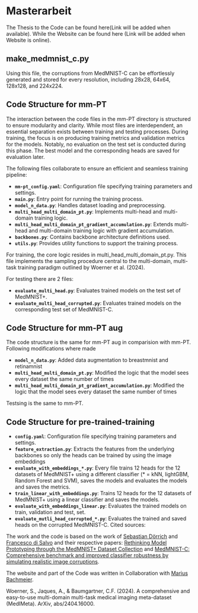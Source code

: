 # Masterarbeit
The Thesis to the Code can be found here(Link will be added when available). While the Website can be found here (Link will be added when Website is online). 
## make_medmnist_c.py
Using this file, the corruptions from MedMNIST-C can be effortlessly generated and stored for every resolution, including 28x28, 64x64, 128x128, and 224x224.
## Code Structure for mm-PT
The interaction between the code files in the mm-PT directory is structured to ensure modularity and clarity. While most files are interdependent, an essential separation exists between training and testing processes. During training, the focus is on producing training metrics and validation metrics for the models. Notably, no evaluation on the test set is conducted during this phase. The best model and the corresponding heads are saved for evaluation later.

The following files collaborate to ensure an efficient and seamless training pipeline:
- **`mm-pt_config.yaml`**: Configuration file specifying training parameters and settings.  
- **`main.py`**: Entry point for running the training process.  
- **`model_n_data.py`**: Handles dataset loading and preprocessing.  
- **`multi_head_multi_domain_pt.py`**: Implements multi-head and multi-domain training logic.  
- **`multi_head_multi_domain_pt_gradient_accumulation.py`**: Extends multi-head and multi-domain training logic with gradient accumulation.  
- **`backbones.py`**: Contains backbone architecture definitions used.  
- **`utils.py`**: Provides utility functions to support the training process.

For training, the core logic resides in multi_head_multi_domain_pt.py. This file implements the sampling procedure central to the multi-domain, multi-task training paradigm outlined by Woerner et al. (2024).

For testing there are 2 files: 
- **`evaluate_multi_head.py`**: Evaluates trained models on the test set of MedMNIST+.  
- **`evaluate_multi_head_corrupted.py`**: Evaluates trained models on the corresponding test set of MedMNIST-C.

## Code Structure for mm-PT aug
The code structure is the same for mm-PT aug in comparision with mm-PT. Following modifications where made

- **`model_n_data.py`**: Added data augmentation to breastmnist and retinamnist
- **`multi_head_multi_domain_pt.py`**: Modified the logic that the model sees every dataset the same number of times
- **`multi_head_multi_domain_pt_gradient_accumulation.py`**: Modified the logic that the model sees every dataset the same number of times

Testsing is the same to mm-PT.

## Code Structure for pre-trained-training
- **`config.yaml`**: Configuration file specifying training parameters and settings.  
- **`feature_extraction.py`**: Extracts the features from the underlying backbones so only the heads can be trained by using the image embeddings
- **`evaluate_with_embeddings_*.py`**: Every file trains 12 heads for the 12 datasets of MedMNIST+ using a different classifier (* = kNN,  lightGBM, Random Forest and SVM), saves the models and evaluates the models and saves the metrics.
- **`train_linear_with_embeddings.py`**: Trains 12 heads for the 12 datasets of MedMNIST+ using a linear classifier and saves the models.
- **`evaluate_with_embeddings_linear.py`**: Evaluates the trained models on train, validation and test, set.
- **`evaluate_mutli_head_corrupted_*.py`**: Evaluates the trained and saved heads on the corrupted MedMNIST-C.
Cited sources:


The work and the code is based on the work of [Sebastian Dörrich](https://github.com/sdoerrich97/rethinking-model-prototyping-MedMNISTPlus) and [Francesco di Salvo](https://github.com/francescodisalvo05/medmnistc-api) and their respective papers: [Rethinking Model Prototyping through the MedMNIST+ Dataset Collection](https://arxiv.org/abs/2404.15786) and [MedMNIST-C: Comprehensive benchmark and improved classifier robustness by simulating realistic image corruptions](https://arxiv.org/abs/2406.17536).

The website and part of the Code was written in Collaboration with [Marius Bachmeier](https://github.com/mariusbachmeier/Bachelor-Thesis).

Woerner, S., Jaques, A., & Baumgartner, C.F. (2024). A comprehensive and easy-to-use multi-domain multi-task medical imaging meta-dataset (MedIMeta). ArXiv, abs/2404.16000.


